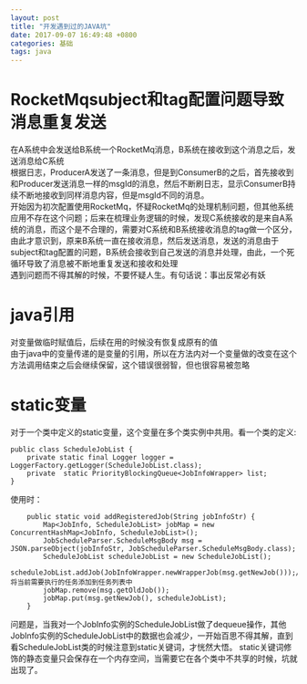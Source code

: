 ```yaml
---
layout: post
title: "开发遇到过的JAVA坑"
date: 2017-09-07 16:49:48 +0800
categories: 基础
tags: java
---
```


# RocketMqsubject和tag配置问题导致消息重复发送
在A系统中会发送给B系统一个RocketMq消息，B系统在接收到这个消息之后，发送消息给C系统  
根据日志，ProducerA发送了一条消息，但是到ConsumerB的之后，首先接收到和Producer发送消息一样的msgId的消息，然后不断刷日志，显示ConsumerB持续不断地接收到同样消息内容，但是msgId不同的消息。  
开始因为初次配置使用RocketMq，怀疑RocketMq的处理机制问题，但其他系统应用不存在这个问题；后来在梳理业务逻辑的时候，发现C系统接收的是来自A系统的消息，而这个是不合理的，需要对C系统和B系统接收消息的tag做一个区分，由此才意识到，原来B系统一直在接收消息，然后发送消息，发送的消息由于subject和tag配置的问题，B系统会接收到自己发送的消息并处理，由此，一个死循环导致了消息被不断地重复发送和接收和处理  
遇到问题而不得其解的时候，不要怀疑人生。有句话说：事出反常必有妖

# java引用
对变量做临时赋值后，后续在用的时候没有恢复成原有的值   
由于java中的变量传递的是变量的引用，所以在方法内对一个变量做的改变在这个方法调用结束之后会继续保留，这个错误很弱智，但也很容易被忽略

# static变量
对于一个类中定义的static变量，这个变量在多个类实例中共用。看一个类的定义:

~~~
public class ScheduleJobList {
    private static final Logger logger = LoggerFactory.getLogger(ScheduleJobList.class);
    private  static PriorityBlockingQueue<JobInfoWrapper> list;
}
~~~

使用时：

~~~
    public static void addRegisteredJob(String jobInfoStr) {
        Map<JobInfo, ScheduleJobList> jobMap = new ConcurrentHashMap<JobInfo, ScheduleJobList>();
        JobScheduleParser.ScheduleMsgBody msg = JSON.parseObject(jobInfoStr, JobScheduleParser.ScheduleMsgBody.class);
        ScheduleJobList scheduleJobList = new ScheduleJobList();
        scheduleJobList.addJob(JobInfoWrapper.newWrapperJob(msg.getNewJob()));//将当前需要执行的任务添加到任务列表中
        jobMap.remove(msg.getOldJob());
        jobMap.put(msg.getNewJob(), scheduleJobList);
    }
~~~

问题是，当我对一个JobInfo实例的ScheduleJobList做了dequeue操作，其他JobInfo实例的ScheduleJobList中的数据也会减少，一开始百思不得其解，直到看ScheduleJobList类的时候注意到static关键词，才恍然大悟。
static关键词修饰的静态变量只会保存在一个内存空间，当需要它在各个类中不共享的时候，坑就出现了。




